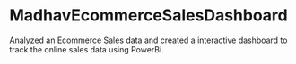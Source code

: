 # MadhavEcommerceSalesDashboard
Analyzed an Ecommerce Sales data and created a interactive dashboard to track the online sales data using PowerBi.

